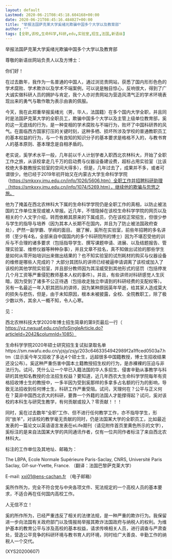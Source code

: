 ```yaml
---
layout: default
Lastmod: 2020-06-21T08:45:18.604168+00:00
date: 2020-06-21T08:45:16.484027+00:00
title: "举报法国萨克莱大学奚绪光欺骗中国多个大学以及教育部"
author: ""
tags: [全职,该校,生命科学,科研,edu,实验室,招生,法国,新语丝]
---
```


举报法国萨克莱大学奚绪光欺骗中国多个大学以及教育部

尊敬的新语丝网站负责人以及方博士：

你们好！

在过去数年，我作为一名普通的中国人，通过浏览贵网站，获悉了国内形形色色的学术腐败、学术欺诈以及学术不端案例，可以说是触目惊心，反响很大，得到了广大诚实做科研人员的拥护与肯定，我个人亦对贵网站为营造风清气正的学术环境表现出来的勇气与敢作敢为表示由衷的佩服。

今天，我在此郑重举报奚绪光（男，华人，法国籍）在多个国内大学全职，并且同时是法国萨克莱大学的全职员工，欺骗中国多个大学以及主管上级单位教育部，奚的这一无底线的行为，是一种变相的学术腐败与不端行为，败坏了中国科研界的风气。在面临西方国家打压的关键时刻，这种多栖、损坏所涉及学校的普通教职员工的基本权益的行为，与一个有良知的知识分子的基本要求是格格不入的，与教书育人的基本原则、基本理念是自相矛盾的。

老实说，奚学术水平一般，几年前以千人计划学者入职西北农林科大，开始了全职工作之旅，从该校拿走几千万的启动费与仪器设备建设费，超标占用实验室（比该校绝大多数教授实验室的空间大得多），但是，几年过去了，成果并不多，或者可谓很少。他已经于2019年初开始又在内蒙古大学生命科学学院（https://smkxxy.imu.edu.cn/info/1026/5606.htm）全职工作并招聘科研助理（https://smkxxy.imu.edu.cn/info/1074/5269.htm），继续他的欺骗与忽悠之旅。

他为了掩盖在西北农林科大下属的生命科学学院仍是全职工作的真相，以防止被法国的工作单位发现或被人举报。近几年，不惜隐掉在该校生命科学学院的网页以及相关的个人文字介绍，转而依赖其原来的下属成员，仍在该校正常招生，但很少参与学生的指导与培养（因为其本人长期不在国内，并且为了防止被法国政府查处），俨然一副学霸、学阀的面目。 据了解，奚所在实验室，前些年招聘的多名讲师（至少有4名，全部来自中国国内的多个科研院所的博士）因为不堪忍受他的训斥与不合理的诸多要求（包括指导学生、撰写课题申请、进展、以及结题报告、管理实验室、维修仪器等种种杂事），并且文章不挂名，真不知做出试验的那些学生是如何从零开始培训出来做出结果的？也不知实验室的试剂耗材的购买与仪器设备的维修是哪些人完成的？ 大部分其团队的讲师已经被逼申请调离了该校或加入了该校的其他学院实验室，并且部分教师因为其淫威受到其他形式的惩罚（包括停发几个月工资等严重侵犯教师基本人权的事件）。并且，有些讲师对科研感觉人生灰暗，因为受到了诸多不公正待遇（包括收走独立申请到的科研经费的支配权等）。另有一名最近一年入职其团队的讲师，因为某种原因英年早逝，给其家人造成莫大的损失与悲伤，但是，由于未知原因，根本未被披露，全校、全院教职工，除了极少数以外，其余人一概不知，令人心寒。

见：

西北农林科技大学2020年博士招生简章的第9页最后一行（ https://yz.nwsuaf.edu.cn/infoSingleArticle.do?articleId=2042&columnId=1085）

生命科学学院2020年硕士研究招生复试拟录取名单https://sm.nwafu.edu.cn/yjsjy/zsjy/203c6463354942989f2a1ffced0503a7.htm（显示奚今年又招收了多达4个硕士生，远超很多中国籍教授，博士生招收结果还没公布）。奚这种严重伤害中国本土籍教授招生权的行为，是赤裸裸的压迫与非法行为。试问，凭什么让一个早已入籍法国的华人多招生、侵害辛勤从事教学与科研的其他知名教授的合法招生权益？要知道，近几年西农大生命科学学院每年有资格招收博士生的教授中，一多半因为受到奚那样的多拿多占名额的行为的影响，导致无法招收到任何博士生，科研工作严重受阻。试问，天理何在？公平与正义何在？莫非中国西北农大的科研，要靠一个外籍的法国人才能撑得起？试问，奚对该校的本科生与研究生教学，有何贡献或投入？零贡献！！！

同时，奚在过去数年“全职”工作、但不进行任何教学工作，亦不指导学生，形同“放羊”，对该校的教学毫无贡献的同时，仍是法国某大学的全职员工，比如最近发表的一篇论文以英语语言发表在eLife期刊（请见附件首页里黄色所示的文字），奚标注的是来自法国某大学的共同通讯作者，仅有一位共同作者标注了来自西北农林科大。

标注的工作单位及其地址、邮箱为：

The LBPA, Ecole Normale Supérieure Paris-Saclay, CNRS, Université Paris Saclay, Gif-sur-Yvette, France.  （翻译：法国巴黎萨克莱大学）

E-mail: xxi01@ens-cachan.fr （电子邮箱）

奚所作所为，完全不符合党与中央各项文件、宪法规定的一个高校人员的基本要求，不适合再在任何国内高校工作。

人无信不立！

奚的所作所为，已经严重违反了相关的法律法规，是一种严重的欺诈行为。我保留进一步向法国有关政府部门以及情报局举报其欺诈法国政府与纳税人的权利。为维护基本的教育公平与涉及高校的基本权益，请求传唤相关人员，进行调查与严肃查处，营造公平竞争的科研环境与教书育人的环境，同时给广大善良、辛勤工作的纳税人一个交代。

(XYS20200607)

